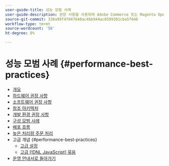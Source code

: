 ```yaml
---
user-guide-title: 성능 모범 사례
user-guide-description: 권장 사항을 사용하여 Adobe Commerce 또는 Magento Open Source 프로덕션 배포의 성능을 최적화합니다.
source-git-commit: 338a99f4f047640ac4bb944ac8599301cba5f646
workflow-type: tm+mt
source-wordcount: '56'
ht-degree: 0%

---
```



# 성능 모범 사례 {#performance-best-practices}

- [개요](overview.md)
- [하드웨어 권장 사항](hardware.md)
- [소프트웨어 권장 사항](software.md)
- [참조 아키텍처](reference-architecture.md)
- [개발 환경 권장 사항](development-environment.md)
- [구성 모범 사례](configuration.md)
- [배포 흐름](deployment-flow.md)
- [높은 처리량 주문 처리](high-throughput-order-processing.md)
- 고급 개념 {#performance-best-practices}
   - [고급 설정](advanced-setup.md)
   - [고급 [!DNL JavaScript] 묶음](advanced-js-bundling.md)
- [운영 안내서로 돌아가기](https://experienceleague.adobe.com/docs/commerce-operations/operational-guides/home.html)
